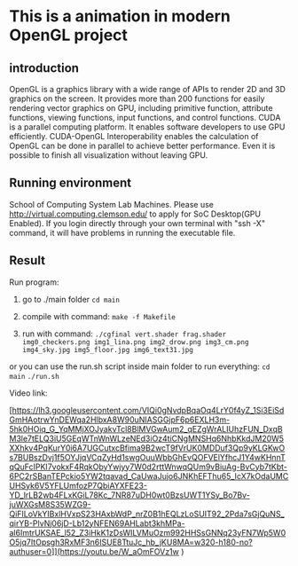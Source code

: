 # This is a animation in modern OpenGL project


## introduction

OpenGL is a graphics library with a wide range of APIs to render 2D and 3D graphics 
on the screen. It provides more than 200 functions for easily rendering vector graphics
on GPU, including primitive function, attribute functions, viewing functions, input 
functions, and control functions. CUDA is a parallel computing platform. It enables 
software developers to use GPU efficiently. CUDA-OpenGL Interoperability enables
the calculation of OpenGL can be done in parallel to achieve better performance. Even 
it is possible to finish all visualization without leaving GPU. 
## Running environment

School of Computing System Lab Machines.
Please use http://virtual.computing.clemson.edu/ to apply for SoC Desktop(GPU Enabled).
If you login directly through your own terminal with "ssh -X" command, it will have problems in running the executable file.

## Result
Run program:
1) go to ./main folder
`cd main`

2) compile with command:
`make -f Makefile`

3) run with command:
`./cgfinal vert.shader frag.shader img0_checkers.png img1_lina.png img2_drow.png img3_cm.png img4_sky.jpg img5_floor.jpg img6_text31.jpg`

or 
you can use the run.sh script inside main folder to run everything:
`cd main`
`./run.sh`


Video link:

[https://lh3.googleusercontent.com/VIQi0gNvdpBqaOq4LrY0f4yZ_1Si3EiSdGmHAotrwYnDEWqa2HlbxA8W90uNIASGGjpF6p6EXLH3m-5hk0HOiq_G_YqMMjXOJyakvTcl8BlMVGwAum2_qEZgWrALIUhzFUN_DxqBM3le7tELQ3iU5GEqWTnWnWLzeNEd3iOz4tiCNgMNSHq6NhbKkdJM20W5XXhkv4PqKurY0i6A7UGCutxcBfima9B2wcT9fVrUK0MDDuf3Qp9yKLGKwOs7BUBszDvj1f5OYJjqVCqZyHd1swgOuuWbbGhEvQOFVElYfhcJ1Y4wKHnnTqQuFcIPKI7vokxF4RqkObyYwjyy7W0d2rttWnwqQUm9vBiuAg-BvCyb7tKbt-6PC2rSBanTEPckio5YW2tqavad_CaUwaJujo6JNKhEFThu65_IcX7kOdaUMCUHSyk6V5YFLUmfozP7QbiAYXFE23-YD_lrLB2wb4FLxKGiL78Kc_7NR87uDH0wt0BzsUWT1YSy_Bo7Bv-juWXGsM8S35WZG9-QiFILoVkYIBxlHVxpS23HAxbWdP_nrZ0B1hEQLzLoSUIT92_2Pda7sGjQuNS_qirYB-PlvNj06jD-Lb12yNFEN69AHLabt3khMPa-al6ImtrUKSAE_l52_Z3iHkK1zDsWILVMuOzm992HHSsGNNq23yFN7Wp5W0O5jq7ItOpsgh3RxMF3n6ISUE8TtuJc_hb_jKU8MA=w320-h180-no?authuser=0]](https://youtu.be/W_aOmFOVz1w )


